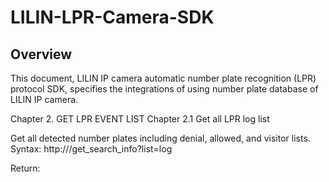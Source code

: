 # LILIN-LPR-Camera-SDK

## Overview
This document, LILIN IP camera automatic number plate recognition (LPR) protocol SDK, specifies the integrations of using number plate database of LILIN IP camera. 

Chapter 2.  GET LPR EVENT LIST
Chapter 2.1 Get all LPR log list

Get all detected number plates including denial, allowed, and visitor lists.
Syntax:
http://<serverIP>/get_search_info?list=log

Return: 


